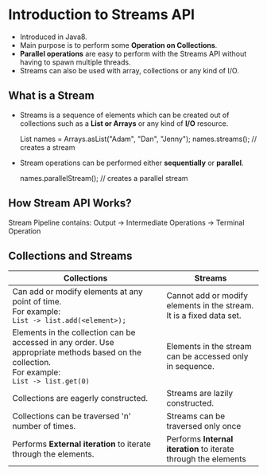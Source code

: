 # Introduction to Streams API

- Introduced in Java8.
- Main purpose is to perform some **Operation on Collections**.
- **Parallel operations** are easy to perform with the Streams API without having to spawn multiple threads.
- Streams can also be used with array, collections or any kind of I/O.

## What is a Stream

- Streams is a sequence of elements which can be created out of collections such as a **List or Arrays** or any kind 
of **I/O** resource.

    
    List<String> names = Arrays.asList("Adam", "Dan", "Jenny");
    names.streams(); // creates a stream
    
- Stream operations can be performed either **sequentially** or **parallel**.


    names.parallelStream(); // creates a parallel stream
    
## How Stream API Works?

Stream Pipeline contains: Output -> Intermediate Operations -> Terminal Operation

## Collections and Streams

|**Collections**|**Streams**|
|---------------|-----------|
|Can add or modify elements at any point of time.<br>For example:<br>```List -> list.add(<element>);```|Cannot add or modify elements in the stream.  It is a fixed data set.|
|Elements in the collection can be accessed in any order. Use appropriate methods based on the collection.<br>For example:<br>```List -> list.get(0)```|Elements in the stream can be accessed only in sequence.|
|Collections are eagerly constructed.|Streams are lazily constructed.|
|Collections can be traversed 'n' number of times.|Streams can be traversed only once|
|Performs **External iteration** to iterate through the elements.|Performs **Internal iteration** to iterate through the elements|